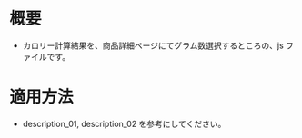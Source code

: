 # 概要
* カロリー計算結果を、商品詳細ページにてグラム数選択するところの、js ファイルです。

# 適用方法
* description_01, description_02 を参考にしてください。
